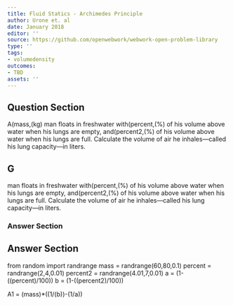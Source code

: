 ```yaml
---
title: Fluid Statics - Archimedes Principle
author: Urone et. al
date: January 2018
editor: ''
source: https://github.com/openwebwork/webwork-open-problem-library
type: ''
tags:
- volumedensity
outcomes:
- TBD
assets: ''
---
```


## Question Section 

A(mass,(kg) man floats in freshwater with(percent,(%) of his volume above water when his lungs are empty, and(percent2,(%) of his volume above water when his lungs are full. Calculate the volume of air he inhales—called his lung capacity—in liters.
## G
man floats in freshwater with(percent,(%) of his volume above water when his lungs are empty, and(percent2,(%) of his volume above water when his lungs are full. Calculate the volume of air he inhales—called his lung capacity—in liters.
### Answer Section


## Answer Section

from random import randrange
mass = randrange(60,80,0.1)
percent = randrange(2,4,0.01)
percent2 = randrange(4.01,7,0.01)
a = (1-((percent)/100))
b = (1-((percent2)/100))

A1 = (mass)*((1/(b))-(1/a))
